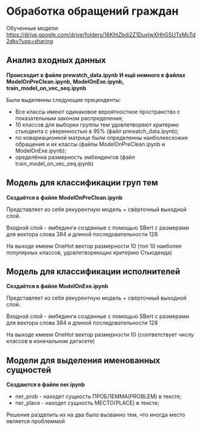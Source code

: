 # Обработка обращений граждан

Обученные модели: https://drive.google.com/drive/folders/16KhtZbdi2Z1DuxIwXHhGSUTxMcTd2dkv?usp=sharing

## Анализ входных данных
**Происходит в файле prewatch_data.ipynb**
**И ещё немного в файлах ModelOnPreClean.ipynb, ModelOnExe.ipynb, train_model_on_vec_seq.ipynb**

Были выделенны следующие преценденты:
- Все классы имеют одинаковое вероятностное пространство  с показательным законом распределения;
- 10 классов для выборки группы тем удовлетворяют критерию стьюдента с уверенностью в 95% (файл prewatch_data.ipynb);
- по ковариационной матрице были определенны наиболеесхожие обращения и их классы (файлы ModelOnPreClean.ipynb и ModelOnExe.ipynb);
- оределённа размерность эмбендингов (файл train_model_on_vec_seq.ipynb)
## Модель для классификации груп тем
**Создаётся в файле ModelOnPreClean.ipynb**

Представляет из себя рекурентную модель + свёрточный выходной слой.

Входной слой - эмбединги созданные с помощью SBert с размерами для вектора слова 384 и длиной последовательности 128

На выходе имеем OneHot вектор размерности 10 (топ 10 наиболее популярных классов, удовлетворяющих критерию Стьюденда) 

## Модель для классификации исполнителей
**Создаётся в файле ModelOnExe.ipynb**

Представляет из себя рекурентную модель + свёрточный выходной слой.

Входной слой - эмбединги созданные с помощью SBert с размерами для вектора слова 384 и длиной последовательности 128

На выходе имеем OneHot вектор размерности 10 (соответствует числу классов в изначальном датасете)

## Модели для выделения именованных сущностей
**Создаются в файле ner.ipynb**

- ner_prob - находет сущность ПРОБЛЕММА(PROBLEM) в тексте;
- ner_place - находет сущность МЕСТО(PLACE) в тексте;

Решение разделить их на два было вызванно тем, что иногда место является проблеммой
